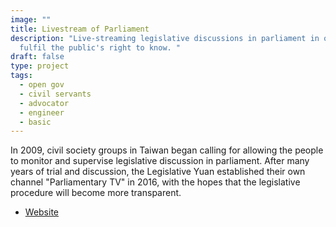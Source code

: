 ```yaml
---
image: ""
title: Livestream of Parliament
description: "Live-streaming legislative discussions in parliament in order to
  fulfil the public's right to know. "
draft: false
type: project
tags:
  - open gov
  - civil servants
  - advocator
  - engineer
  - basic
---
```

In 2009, civil society groups in Taiwan began calling for allowing the people to monitor and supervise legislative discussion in parliament. After many years of trial and discussion, the Legislative Yuan established their own channel "Parliamentary TV" in 2016, with the hopes that the legislative procedure will become more transparent.

- [Website](https://www.parliamentarytv.org.tw/milestones.html)
